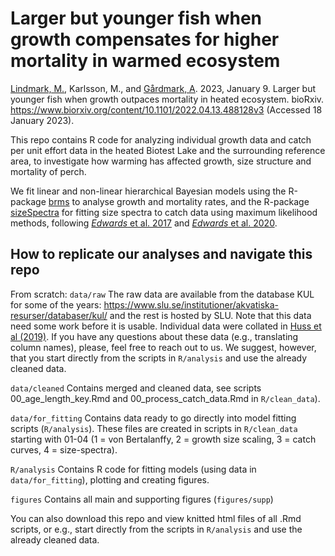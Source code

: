 # Larger but younger fish when growth compensates for higher mortality in warmed ecosystem

[Lindmark, M.](https://maxlindmark.github.io/), Karlsson, M., and [Gårdmark, A](https://internt.slu.se/en/cv-originals/anna-gardmark/). 2023, January 9. Larger but younger fish when growth outpaces mortality in heated ecosystem. bioRxiv. <https://www.biorxiv.org/content/10.1101/2022.04.13.488128v3> (Accessed 18 January 2023).

This repo contains R code for analyzing individual growth data and catch per unit effort data in the heated Biotest Lake and the surrounding reference area, to investigate how warming has affected growth, size structure and mortality of perch.

We fit linear and non-linear hierarchical Bayesian models using the R-package [brms](https://github.com/paul-buerkner/brms) to analyse growth and mortality rates, and the R-package [sizeSpectra](https://github.com/andrew-edwards/sizeSpectra) for fitting size spectra to catch data using maximum likelihood methods, following [*Edwards* et al. 2017](http://onlinelibrary.wiley.com/doi/10.1111/2041-210X.12641/full) and [*Edwards* et al. 2020](https://www.int-res.com/abstracts/meps/v636/p19-33/).


## How to replicate our analyses and navigate this repo
From scratch:
`data/raw`
The raw data are available from the database KUL for some of the years: https://www.slu.se/institutioner/akvatiska-resurser/databaser/kul/ and the rest is hosted by SLU. Note that this data need some work before it is usable. Individual data were collated in [Huss et al (2019)](https://doi.org/10.1111/gcb.14637). If you have any questions about these data (e.g., translating column names), please, feel free to reach out to us. We suggest, however, that you start directly from the scripts in `R/analysis` and use the already cleaned data. 

`data/cleaned`
Contains merged and cleaned data, see scripts 00_age_length_key.Rmd and 00_process_catch_data.Rmd in `R/clean_data`).

`data/for_fitting`
Contains data ready to go directly into model fitting scripts (`R/analysis`). These files are created in scripts in `R/clean_data` starting with 01-04 (1 = von Bertalanffy, 2 = growth size scaling, 3 = catch curves, 4 = size-spectra).

`R/analysis`
Contains R code for fitting models (using data in `data/for_fitting`), plotting and creating figures.

`figures`
Contains all main and supporting figures (`figures/supp`)

You can also download this repo and view knitted html files of all .Rmd scripts, or e.g., start directly from the scripts in `R/analysis` and use the already cleaned data.

